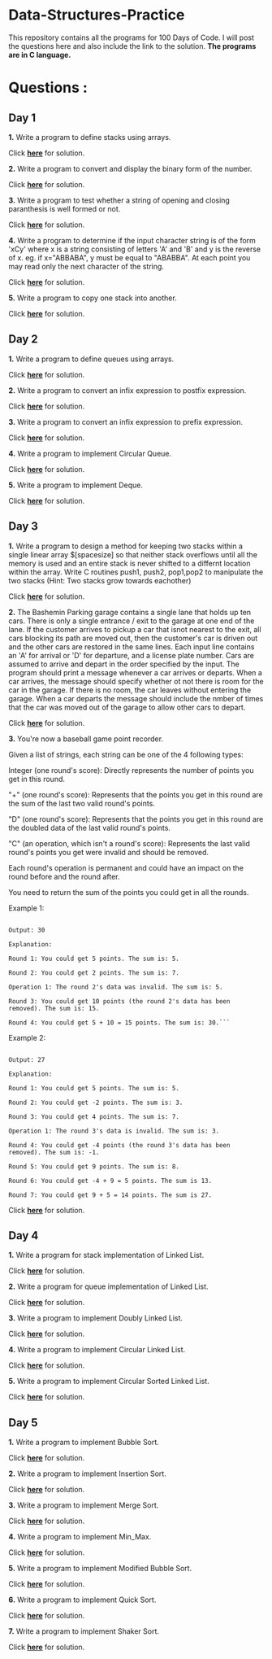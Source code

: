 # Data-Structures-Practice
This repository contains all the programs for 100 Days of Code. I will post the questions here and also include the link to the solution. **The programs are in C language.**

# Questions : 
## Day 1

**1.** Write a program to define stacks using arrays.

Click [**here**](https://github.com/Anagha-2000/Data-Structures-Practice/blob/master/Stack%20array.c) for solution.
       
**2.** Write a program to convert and display the binary form of the number.

Click [**here**](https://github.com/Anagha-2000/Data-Structures-Practice/blob/master/Binary%20no.%20stack.c) for solution.
       
**3.** Write a program to test whether a string of opening and closing paranthesis is well formed or not.

Click [**here**](https://github.com/Anagha-2000/Data-Structures-Practice/blob/master/Balanced%20equation.c) for solution.

**4.** Write a program to determine if the input character string is of the form 'xCy' where x is a string consisting of letters 'A' and 'B' and y is the reverse of x. 
       eg. if x="ABBABA", y must be equal to "ABABBA". At each point you may read only the next character of the string.

Click [**here**](https://github.com/Anagha-2000/Data-Structures-Practice/blob/master/xCy.c) for solution.
       
**5.** Write a program to copy one stack into another. 

Click [**here**](https://github.com/Anagha-2000/Data-Structures-Practice/blob/master/Copy%20stack.c) for solution.
       
## Day 2

**1.** Write a program to define queues using arrays.

Click [**here**](https://github.com/Anagha-2000/Data-Structures-Practice/blob/master/Queue%20Array.c) for solution.
       
**2.** Write a program to convert an infix expression to postfix expression.

Click [**here**](https://github.com/Anagha-2000/Data-Structures-Practice/blob/master/postfix.c) for solution.
       
**3.** Write a program to convert an infix expression to prefix expression.

Click [**here**](https://github.com/Anagha-2000/Data-Structures-Practice/blob/master/prefix.c) for solution.

**4.** Write a program to implement Circular Queue.

Click [**here**](https://github.com/Anagha-2000/Data-Structures-Practice/blob/master/CircularQueue.c) for solution.
       
**5.** Write a program to implement Deque. 

Click [**here**](https://github.com/Anagha-2000/Data-Structures-Practice/blob/master/Deque.c) for solution.
       
## Day 3

**1.** Write a program to design a method for keeping two stacks within a single linear array $[spacesize] so that neither stack overflows until all the memory is used and an entire stack is never shifted to a differnt location within the array. Write C routines push1, push2, pop1,pop2 to manipulate the two stacks (Hint: Two stacks grow towards eachother) 

Click [**here**](https://github.com/Anagha-2000/Data-Structures-Practice/blob/master/2%20Stack%20Array.c) for solution.
       
**2.** The Bashemin Parking garage contains a single lane that holds up ten cars. There is only a single entrance / exit to the garage at one end of the lane. If the customer arrives to pickup a car that isnot nearest to the exit, all cars blocking its path are moved out, then the customer's car is driven out and the other cars are restored in the same lines. Each input line contains an 'A' for arrival or 'D' for departure, and a license plate number. Cars are assumed to arrive and depart in the order specified by the input. The program should print a message whenever a car arrives or departs. When a car arrives, the message should specify whether ot not there is room for the car in the garage. If there is no room, the car leaves without entering the garage. When a car departs the message should include the nmber of times that the car was moved out of the garage to allow other cars to depart. 

Click [**here**](https://github.com/Anagha-2000/Data-Structures-Practice/blob/master/Bashemin%20Parking.c) for solution.
       
**3.** You're now a baseball game point recorder.

Given a list of strings, each string can be one of the 4 following types:

Integer (one round's score): Directly represents the number of points you get in this round.

"+" (one round's score): Represents that the points you get in this round are the sum of the last two valid round's points.

"D" (one round's score): Represents that the points you get in this round are the doubled data of the last valid round's points.

"C" (an operation, which isn't a round's score): Represents the last valid round's points you get were invalid and should be removed.

Each round's operation is permanent and could have an impact on the round before and the round after.

You need to return the sum of the points you could get in all the rounds.

Example 1:
```Input: ["5","2","C","D","+"]

Output: 30

Explanation: 

Round 1: You could get 5 points. The sum is: 5.

Round 2: You could get 2 points. The sum is: 7.

Operation 1: The round 2's data was invalid. The sum is: 5.  

Round 3: You could get 10 points (the round 2's data has been removed). The sum is: 15.

Round 4: You could get 5 + 10 = 15 points. The sum is: 30.```
```       
Example 2:
```Input: ["5","-2","4","C","D","9","+","+"]

Output: 27

Explanation: 

Round 1: You could get 5 points. The sum is: 5.

Round 2: You could get -2 points. The sum is: 3.

Round 3: You could get 4 points. The sum is: 7.

Operation 1: The round 3's data is invalid. The sum is: 3.  

Round 4: You could get -4 points (the round 3's data has been removed). The sum is: -1.

Round 5: You could get 9 points. The sum is: 8.

Round 6: You could get -4 + 9 = 5 points. The sum is 13.

Round 7: You could get 9 + 5 = 14 points. The sum is 27.
```

Click [**here**](https://github.com/Anagha-2000/Data-Structures-Practice/blob/master/Game%20Point%20Recorder.c) for solution.

## Day 4

**1.** Write a program for stack implementation of Linked List. 

Click [**here**](https://github.com/Anagha-2000/Data-Structures-Practice/blob/master/Stack_ll.c) for solution.
       
**2.** Write a program for queue implementation of Linked List.

Click [**here**](https://github.com/Anagha-2000/Data-Structures-Practice/blob/master/Queue_ll.c) for solution.
       
**3.** Write a program to implement Doubly Linked List.

Click [**here**](https://github.com/Anagha-2000/Data-Structures-Practice/blob/master/DLL.c) for solution.

**4.** Write a program to implement Circular Linked List.

Click [**here**](https://github.com/Anagha-2000/Data-Structures-Practice/blob/master/Circular_ll.c) for solution.
       
**5.** Write a program to implement Circular Sorted Linked List. 

Click [**here**](https://github.com/Anagha-2000/Data-Structures-Practice/blob/master/CSLL.c) for solution.
       
## Day 5

**1.** Write a program to implement Bubble Sort. 

Click [**here**](https://github.com/Anagha-2000/Data-Structures-Practice/blob/master/Bubble%20Sort.c) for solution.
       
**2.** Write a program to implement Insertion Sort.

Click [**here**](https://github.com/Anagha-2000/Data-Structures-Practice/blob/master/Insertion%20Sort.c) for solution.
       
**3.** Write a program to implement Merge Sort.

Click [**here**](https://github.com/Anagha-2000/Data-Structures-Practice/blob/master/Merge%20Sort.c) for solution.

**4.** Write a program to implement Min_Max.

Click [**here**](https://github.com/Anagha-2000/Data-Structures-Practice/blob/master/Min_Max.c) for solution.
       
**5.** Write a program to implement Modified Bubble Sort. 

Click [**here**](https://github.com/Anagha-2000/Data-Structures-Practice/blob/master/Modified%20Bubble%20Sort.c) for solution.

**6.** Write a program to implement Quick Sort.

Click [**here**](https://github.com/Anagha-2000/Data-Structures-Practice/blob/master/Quick%20Sort.c) for solution.
       
**7.** Write a program to implement Shaker Sort. 

Click [**here**](https://github.com/Anagha-2000/Data-Structures-Practice/blob/master/Shaker%20Sort.c) for solution.



       
       
       


       
       






